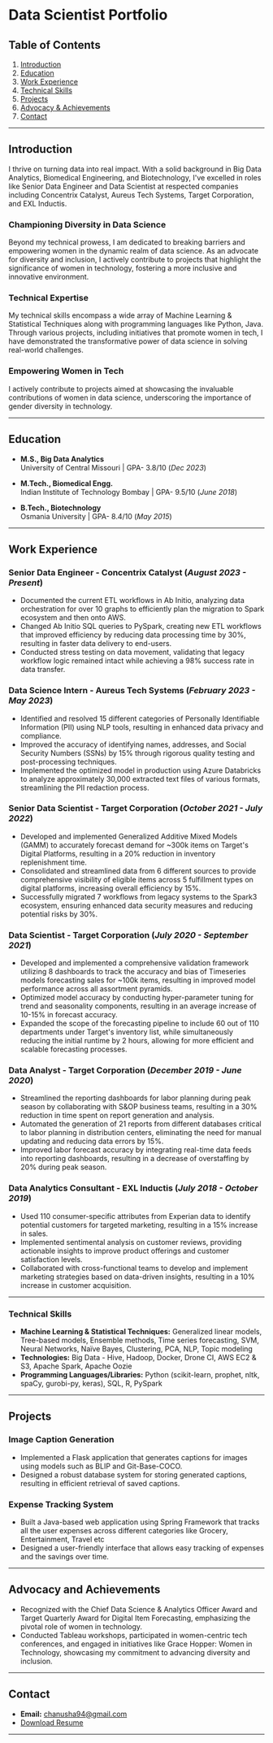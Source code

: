 # Data Scientist Portfolio

## Table of Contents
1. [Introduction](#introduction)
2. [Education](#education)
3. [Work Experience](#work-experience)
4. [Technical Skills](#technical-skills)
5. [Projects](#projects)
6. [Advocacy & Achievements](#advocacy-and-achievements)
7. [Contact](#contact)

---

## Introduction
I thrive on turning data into real impact. With a solid background in Big Data Analytics, Biomedical Engineering, and Biotechnology, I've excelled in roles like Senior Data Engineer and Data Scientist at respected companies including Concentrix Catalyst, Aureus Tech Systems, Target Corporation, and EXL Inductis.

### Championing Diversity in Data Science
Beyond my technical prowess, I am dedicated to breaking barriers and empowering women in the dynamic realm of data science. As an advocate for diversity and inclusion, I actively contribute to projects that highlight the significance of women in technology, fostering a more inclusive and innovative environment.

### Technical Expertise
My technical skills encompass a wide array of Machine Learning & Statistical Techniques along with programming languages like Python, Java. Through various projects, including initiatives that promote women in tech, I have demonstrated the transformative power of data science in solving real-world challenges.

### Empowering Women in Tech
I actively contribute to projects aimed at showcasing the invaluable contributions of women in data science, underscoring the importance of gender diversity in technology.


---

## Education
- **M.S., Big Data Analytics**  
  University of Central Missouri | GPA- 3.8/10 (_Dec 2023_)

- **M.Tech., Biomedical Engg.**  
  Indian Institute of Technology Bombay | GPA- 9.5/10 (_June 2018_)

- **B.Tech., Biotechnology**  
  Osmania University | GPA- 8.4/10 (_May 2015_)

---

## Work Experience

### Senior Data Engineer - Concentrix Catalyst (_August 2023 - Present_)
- Documented the current ETL workflows in Ab Initio, analyzing data orchestration for over 10 graphs to efficiently plan the migration to Spark ecosystem and then onto AWS.
- Changed Ab Initio SQL queries to PySpark, creating new ETL workflows that improved efficiency by reducing data processing time by 30%, resulting in faster data delivery to end-users.
- Conducted stress testing on data movement, validating that legacy workflow logic remained intact while achieving a 98% success rate in data transfer.

### Data Science Intern - Aureus Tech Systems (_February 2023 - May 2023_)
- Identified and resolved 15 different categories of Personally Identifiable Information (PII) using NLP tools, resulting in enhanced data privacy and compliance.
- Improved the accuracy of identifying names, addresses, and Social Security Numbers (SSNs) by 15% through rigorous quality testing and post-processing techniques.
- Implemented the optimized model in production using Azure Databricks to analyze approximately 30,000 extracted text files of various formats, streamlining the PII redaction process.

### Senior Data Scientist - Target Corporation (_October 2021 - July 2022_)
- Developed and implemented Generalized Additive Mixed Models (GAMM) to accurately forecast demand for ~300k items on Target's Digital Platforms, resulting in a 20% reduction in inventory replenishment time.
- Consolidated and streamlined data from 6 different sources to provide comprehensive visibility of eligible items across 5 fulfillment types on digital platforms, increasing overall efficiency by 15%.
- Successfully migrated 7 workflows from legacy systems to the Spark3 ecosystem, ensuring enhanced data security measures and reducing potential risks by 30%.

### Data Scientist - Target Corporation (_July 2020 - September 2021_)
- Developed and implemented a comprehensive validation framework utilizing 8 dashboards to track the accuracy and bias of Timeseries models forecasting sales for ~100k items, resulting in improved model performance across all assortment pyramids.
- Optimized model accuracy by conducting hyper-parameter tuning for trend and seasonality components, resulting in an average increase of 10-15% in forecast accuracy.
- Expanded the scope of the forecasting pipeline to include 60 out of 110 departments under Target's inventory list, while simultaneously reducing the initial runtime by 2 hours, allowing for more efficient and scalable forecasting processes.

### Data Analyst - Target Corporation (_December 2019 - June 2020_)
- Streamlined the reporting dashboards for labor planning during peak season by collaborating with S&OP business teams, resulting in a 30% reduction in time spent on report generation and analysis.
- Automated the generation of 21 reports from different databases critical to labor planning in distribution centers, eliminating the need for manual updating and reducing data errors by 15%.
- Improved labor forecast accuracy by integrating real-time data feeds into reporting dashboards, resulting in a decrease of overstaffing by 20% during peak season.

### Data Analytics Consultant - EXL Inductis (_July 2018 - October 2019_)
- Used 110 consumer-specific attributes from Experian data to identify potential customers for targeted marketing, resulting in a 15% increase in sales.
- Implemented sentimental analysis on customer reviews, providing actionable insights to improve product offerings and customer satisfaction levels.
- Collaborated with cross-functional teams to develop and implement marketing strategies based on data-driven insights, resulting in a 10% increase in customer acquisition.

---

### Technical Skills
- **Machine Learning & Statistical Techniques:** Generalized linear models, Tree-based models, Ensemble methods, Time series forecasting, SVM, Neural Networks, Naïve Bayes, Clustering, PCA, NLP, Topic modeling
- **Technologies:** Big Data - Hive, Hadoop, Docker, Drone CI, AWS EC2 & S3, Apache Spark, Apache Oozie
- **Programming Languages/Libraries:** Python (scikit-learn, prophet, nltk, spaCy, gurobi-py, keras), SQL, R, PySpark

---

## Projects

### Image Caption Generation
- Implemented a Flask application that generates captions for images using models such as BLIP and Git-Base-COCO.
- Designed a robust database system for storing generated captions, resulting in efficient retrieval of saved captions.

### Expense Tracking System
- Built a Java-based web application using Spring Framework that tracks all the user expenses across different categories like Grocery, Entertainment, Travel etc 
- Designed a user-friendly interface that allows easy tracking of expenses and the savings over time.

---

## Advocacy and Achievements
- Recognized with the Chief Data Science & Analytics Officer Award and Target Quarterly Award for Digital Item Forecasting, emphasizing the pivotal role of women in technology.
- Conducted Tableau workshops, participated in women-centric tech conferences, and engaged in initiatives like Grace Hopper: Women in Technology, showcasing my commitment to advancing diversity and inclusion.

---

## Contact
- **Email:** chanusha94@gmail.com
- [Download Resume](/assets/resume/resume.pdf)

---
